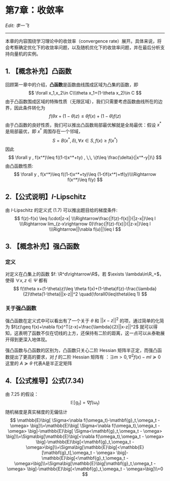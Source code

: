 # 第7章：收敛率

*Edit: 李一飞*

---

本章的内容围绕学习理论中的收敛率（convergence rate）展开。具体来说，将会考察确定优化下的收敛率问题，以及随机优化下的收敛率问题，并在最后分析支持向量机的实例。



## 1. 【概念补充】凸函数

回顾第一章中的介绍，**凸函数**是函数曲线围成区域为凸集的函数，即
$$
\forall x_1,x_2\in C\\\theta x_1+(1-\theta x_2)\in C
$$
由于凸函数围成区域的特殊性质（无限区域），我们只需要考虑函数曲线所在的边界，因此条件转化为
$$
f(\theta x + (1-\theta)z) \leq \theta f(x) + (1-\theta) f(z)
$$
由于凸函数的良好性质，我们可以推出凸函数局部最优解就是全局最优：假设 $x^*$ 是局部最优，即 $x^*$ 周围存在一个邻域，
$$
S = B(x^*,\delta),\forall x \in S, f(x)\geq f(x^*)
$$
 因此 
$$
\forall y , f(x^*)\leq f((1-t)x^*+ty) , \,\, \{t\leq \frac{\delta}{|x^*-y|}\}
$$
由凸函数性质:
$$
\forall y , f(x^*)\leq f((1-t)x^*+ty)\leq (1-t)f(x^*)+tf(y)\\\Rightarrow f(x^*)\leq f(y)
$$



## 2.【公式说明】$l$-Lipschitz 

由 $l$-Lipschitz 的定义式 (1.7) 可以推出题目给的梯度条件:
$$
f(z)-f(x) \leq l\cdot|z-x|
\\\Rightarrow\frac{|f(z)-f(x)|}{|z-x|}\leq l
\\\Rightarrow lim_{z-x\rightarrow 0}\frac{|f(z)-f(x)|}{|z-x|}\leq l
\\\Rightarrow||\nabla f(u)||\leq l
$$



## 3. 【概念补充】强凸函数

### 定义

对定义在凸集上的函数 $f: \R^d\rightarrow\R$，若 $\exists \lambda\in\R_+$，使得 $\forall x,z\in\Psi$ 都有
$$
f(\theta x+(1-\theta)z)\leq \theta f(x)+(1-\theta)f(z)-\frac{\lambda}{2}\theta(1-\theta)||x-z||^2 \quad(\forall0\leq\theta\leq 1)
$$

### 关于强凸函数

强凸函数在定义式中可以看出有了一个关于 $\theta$ 和 $||x-z||^2$ 的项，通过简单的化简为 $f(z)\geq f(x)+\nabla f(x)^T(z-x)+\frac{\lambda}{2}||x-z||^2$ 就可以得知，这表明了函数不仅在切线的上方，还保持有二阶的距离，这一点可以从泰勒展开得到更深入地体现。

强凸函数与凸函数的区别为，凸函数只关心二阶 Hessian 矩阵半正定，而强凸函数提出了更高的要求，对 $f$ 的二阶 Hessian 矩阵有 ：$\exists m>0, \nabla^{2} f(x)-m I \succeq 0$    这里的 $A \succeq \theta$ 代表A是半正定矩阵



## 4.【公式推导】公式(7.34)

由 7.25 的假设：
$$
\mathbb{E}[\mathbb{g}_t] = \nabla f(\mathbb{\omega}_t)
$$
随机梯度是真实梯度的无偏估计
$$
\mathbb{E}\big[ \Sigma<\nabla f(\omega_t)-\mathbf{g}_t,\omega_t - \omega> \big]\\=\mathbb{E}\big[ \Sigma<\nabla f(\omega_t),\omega_t - \omega> \big]-\mathbb{E}\big[ \Sigma<\mathbf{g}_t,\omega_t - \omega> \big]\\=\Sigma\big[\mathbb{E}\big[<\nabla f(\omega_t),\omega_t - \omega> \big]-\mathbb{E}\big[<\mathbf{g}_t,\omega_t - \omega>\big]\\=\Sigma\big[\mathbb{E}\big[<\mathbb{E}[\mathbf{g}_t],\omega_t - \omega> \big]-\mathbb{E}\big[<\mathbf{g}_t,\omega_t - \omega>\big]\\=\Sigma\big[\mathbb{E}\big[\mathbf{g}_t,\omega_t - \omega> \big]-\mathbb{E}\big[<\mathbf{g}_t,\omega_t - \omega>\big]\\=0
$$

